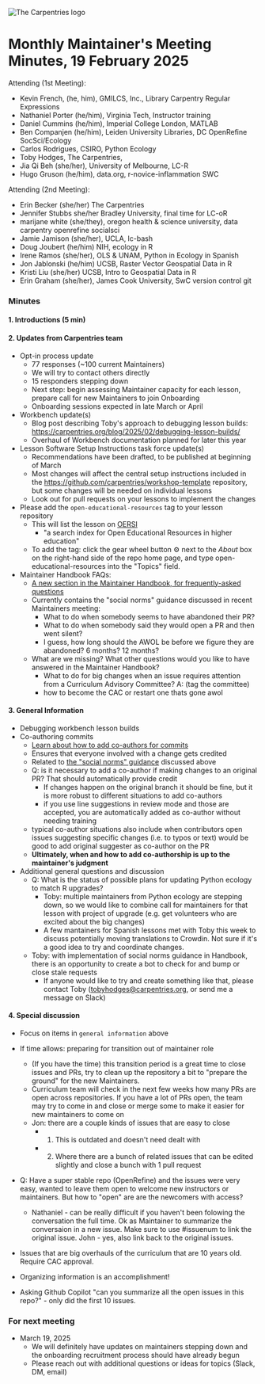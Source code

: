 ![The Carpentries logo](https://codimd.carpentries.org/uploads/upload_b540836e1a3d8721461f64b24a9526d4.png)

# Monthly Maintainer's Meeting Minutes, 19 February 2025

Attending (1st Meeting): 

- Kevin French, (he, him), GMILCS, Inc., Library Carpentry Regular Expressions
- Nathaniel Porter (he/him), Virginia Tech, Instructor training
-  Daniel Cummins (he/him), Imperial College London, MATLAB
- Ben Companjen (he/him), Leiden University Libraries, DC OpenRefine SocSci/Ecology
- Carlos Rodrigues, CSIRO, Python Ecology
- Toby Hodges, The Carpentries, 
- Jia Qi Beh (she/her), University of Melbourne, LC-R
- Hugo Gruson (he/him), data.org, r-novice-inflammation SWC

Attending (2nd Meeting): 

- Erin Becker (she/her) The Carpentries
- Jennifer Stubbs she/her Bradley University, final time for LC-oR
- marijane white (she/they), oregon health & science university, data carpentry openrefine socialsci 
- Jamie Jamison (she/her), UCLA, lc-bash
- Doug Joubert (he/him) NIH, ecology in R
- Irene Ramos (she/her), OLS & UNAM, Python in Ecology in Spanish
- Jon Jablonski (he/him) UCSB, Raster Vector Geospatial Data in R
- Kristi Liu (she/her) UCSB, Intro to Geospatial Data in R
- Erin Graham (she/her), James Cook University, SwC version control git

### Minutes

#### 1. Introductions (5 min)

#### 2. Updates from Carpentries team
- Opt-in process update
    - 77 responses (~100 current Maintainers)
    - We will try to contact others directly
    - 15 responders stepping down
    - Next step: begin assessing Maintainer capacity for each lesson, prepare call for new Maintainers to join Onboarding
    - Onboarding sessions expected in late March or April
- Workbench update(s)
    - Blog post describing Toby's approach to debugging lesson builds: https://carpentries.org/blog/2025/02/debugging-lesson-builds/ 
    - Overhaul of Workbench documentation planned for later this year
- Lesson Software Setup Instructions task force update(s)
    - Recommendations have been drafted, to be published at beginning of March
    - Most changes will affect the central setup instructions included in the https://github.com/carpentries/workshop-template repository, but some changes will be needed on individual lessons
    - Look out for pull requests on your lessons to implement the changes
- Please add the `open-educational-resources` tag to your lesson repository
    - This will list the lesson on [OERSI](https://oersi.org/resources/pages/en/)
        - "a search index for Open Educational Resources in higher education"
    - To add the tag: click the gear wheel button :gear: next to the _About_ box on the right-hand side of the repo home page, and type open-educational-resources into the "Topics" field.
- Maintainer Handbook FAQs:
    - [A new section in the Maintainer Handbook, for frequently-asked questions](https://docs.carpentries.org/handbooks/maintainers.html#faq)
    - Currently contains the "social norms" guidance discussed in recent Maintainers meeting:
        - What to do when somebody seems to have abandoned their PR?
        - What to do when somebody said they would open a PR and then went silent?
        - I guess, how long should the AWOL be before we figure they are abandoned? 6 months? 12 months? 
    - What are we missing? What other questions would you like to have answered in the Maintainer Handbook?
       - What to do for big changes when an issue requires attention from a Curriculum Advisory Committee? A: (tag the committee)
       - how to become the CAC or restart one thats gone awol 

#### 3. General Information
- Debugging workbench lesson builds
- Co-authoring commits
    - [Learn about how to add co-authors for commits](https://github.blog/news-insights/product-news/commit-together-with-co-authors/)
    - Ensures that everyone involved with a change gets credited
    - Related to [the "social norms" guidance](https://docs.carpentries.org/handbooks/maintainers.html#when-and-how-should-i-take-over-somebody-s-unfinished-contribution) discussed above
    - Q: is it necessary to add a co-author if making changes to an original PR? That should automatically provide credit
      - If changes happen on the original branch it should be fine, but it is more robust to different situations to add co-authors
      - if you use line suggestions in review mode and those are accepted, you are automatically added as co-author without needing training
    - typical co-author situations also include when contributors open issues suggesting specific changes (i.e. to typos or text) would be good to add original suggester as co-author on the PR
    - **Ultimately, when and how to add co-authorship is up to the maintainer's judgment**
- Additional general questions and discussion
    - Q: What is the status of possible plans for updating Python ecology to match R upgrades?
        - Toby: multiple maintainers from Python ecology are stepping down, so we would like to combine call for maintainers for that lesson with project of upgrade (e.g. get volunteers who are excited about the big changes)
        - A few mantainers for Spanish lessons met with Toby this week to discuss potentially moving translations to Crowdin. Not sure if it's a good idea to try and coordinate changes.
    - Toby: with implementation of social norms guidance in Handbook, there is an opportunity to create a bot to check for and bump or close stale requests
        - If anyone would like to try and create something like that, please contact Toby (tobyhodges@carpentries.org, or send me a message on Slack)

#### 4. Special discussion
- Focus on items in `general information` above
- If time allows: preparing for transition out of maintainer role
    - (If you have the time) this transition period is a great time to close issues and PRs, try to clean up the repository a bit to "prepare the ground" for the new Maintainers.
    - Curriculum team will check in the next few weeks how many PRs are open across repositories. If you have a lot of PRs open, the team may try to come in and close or merge some to make it easier for new maintainers to come on
    - Jon: there are a couple kinds of issues that are easy to close
        - 1. This is outdated and doesn't need dealt with
        - 2. Where there are a bunch of related issues that can be edited slightly and close a bunch with 1 pull request

- Q: Have a super stable repo (OpenRefine) and the issues were very easy, wanted to leave them open to welcome new instructors or maintainers. But how to "open" are are the newcomers with access?
    - Nathaniel - can be really difficult if you haven't been folowing the conversation the full time. Ok as Maintainer to summarize the conversaion in a new issue. Make sure to use #issuenum to link the original issue. John - yes, also link back to the original issues. 
- Issues that are big overhauls of the curriculum that are 10 years old. Require CAC approval. 
- Organizing information is an accomplishment! 
- Asking Github Copilot "can you summarize all the open issues in this repo?" - only did the first 10 issues. 

### For next meeting

- March 19, 2025
    - We will definitely have updates on maintainers stepping down and the onboarding recruitment process should have already begun
    - Please reach out with additional questions or ideas for topics (Slack, DM, email)
